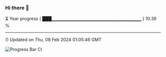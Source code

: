 ### Hi there 👋

⏳ Year progress { ███▁▁▁▁▁▁▁▁▁▁▁▁▁▁▁▁▁▁▁▁▁▁▁▁▁▁▁ } 10.39 %

---

⏰ Updated on Thu, 08 Feb 2024 01:05:46 GMT

![Progress Bar CI](https://github.com/liununu/liununu/workflows/Progress%20Bar%20CI/badge.svg)

